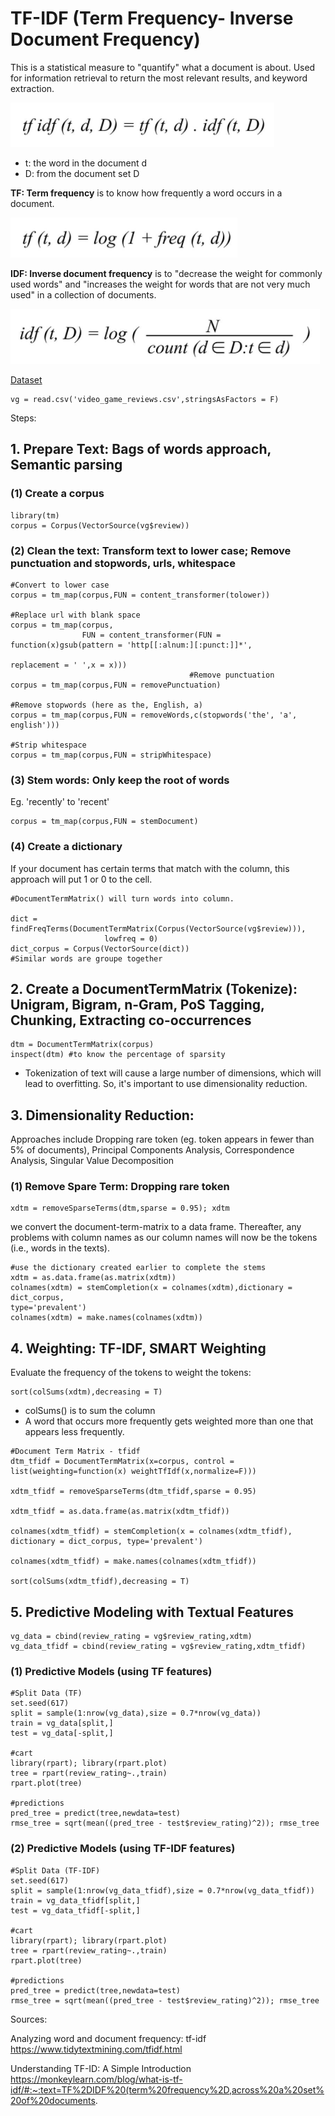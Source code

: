 # TF-IDF (Term Frequency- Inverse Document Frequency)

This is a statistical measure to "quantify" what a document is about.
Used for information retrieval to return the most relevant results, and keyword extraction.

![tfidfScore](tfidfScore.PNG)
* t: the word in the document d
* D: from the document set D

**TF: Term frequency** is to know how frequently a word occurs in a document.

![tf](tf.PNG)

**IDF: Inverse document frequency** is to "decrease the weight for commonly used words" and "increases the weight for words that are not very much used" in a collection of documents.

![idf](idf.PNG)

[Dataset](http://jmcauley.ucsd.edu/data/amazon/)

```
vg = read.csv('video_game_reviews.csv',stringsAsFactors = F)
```
Steps:

## 1. Prepare Text: Bags of words approach, Semantic parsing

### (1) Create a corpus
```
library(tm)
corpus = Corpus(VectorSource(vg$review))
```

### (2) Clean the text: Transform text to lower case; Remove punctuation and stopwords, urls, whitespace
```
#Convert to lower case
corpus = tm_map(corpus,FUN = content_transformer(tolower))

#Replace url with blank space
corpus = tm_map(corpus,
                FUN = content_transformer(FUN = function(x)gsub(pattern = 'http[[:alnum:][:punct:]]*',
                                                                replacement = ' ',x = x)))
                                        #Remove punctuation
corpus = tm_map(corpus,FUN = removePunctuation)

#Remove stopwords (here as the, English, a)
corpus = tm_map(corpus,FUN = removeWords,c(stopwords('the', 'a', english')))

#Strip whitespace
corpus = tm_map(corpus,FUN = stripWhitespace)
```

### (3) Stem words: Only keep the root of words
Eg. 'recently' to 'recent'
```
corpus = tm_map(corpus,FUN = stemDocument)
```

### (4) Create a dictionary
If your document has certain terms that match with the column, this approach will put 1 or 0 to the cell.
```
#DocumentTermMatrix() will turn words into column.

dict = findFreqTerms(DocumentTermMatrix(Corpus(VectorSource(vg$review))),
                     lowfreq = 0)
dict_corpus = Corpus(VectorSource(dict))
#Similar words are groupe together
```

## 2. Create a DocumentTermMatrix (Tokenize): Unigram, Bigram, n-Gram, PoS Tagging, Chunking, Extracting co-occurrences
```
dtm = DocumentTermMatrix(corpus)
inspect(dtm) #to know the percentage of sparsity
```

* Tokenization of text will cause a large number of dimensions, which will lead to overfitting. So, it's important to use dimensionality reduction.

## 3. Dimensionality Reduction: 
Approaches include Dropping rare token (eg. token appears in fewer than 5% of documents), Principal Components Analysis, Correspondence Analysis, Singular Value Decomposition

### (1) Remove Spare Term: Dropping rare token
```
xdtm = removeSparseTerms(dtm,sparse = 0.95); xdtm
```
we convert the document-term-matrix to a data frame. Thereafter, any problems with column names as our column names will now be the tokens (i.e., words in the texts).

```
#use the dictionary created earlier to complete the stems
xdtm = as.data.frame(as.matrix(xdtm))
colnames(xdtm) = stemCompletion(x = colnames(xdtm),dictionary = dict_corpus,
type='prevalent')
colnames(xdtm) = make.names(colnames(xdtm))
```

## 4. Weighting: TF-IDF, SMART Weighting
Evaluate the frequency of the tokens to weight the tokens:
```
sort(colSums(xdtm),decreasing = T)
```
* colSums() is to sum the column
* A word that occurs more frequently gets weighted more than one that appears less frequently.

```
#Document Term Matrix - tfidf
dtm_tfidf = DocumentTermMatrix(x=corpus, control = list(weighting=function(x) weightTfIdf(x,normalize=F)))

xdtm_tfidf = removeSparseTerms(dtm_tfidf,sparse = 0.95)

xdtm_tfidf = as.data.frame(as.matrix(xdtm_tfidf))

colnames(xdtm_tfidf) = stemCompletion(x = colnames(xdtm_tfidf), dictionary = dict_corpus, type='prevalent')

colnames(xdtm_tfidf) = make.names(colnames(xdtm_tfidf))

sort(colSums(xdtm_tfidf),decreasing = T)
```

## 5. Predictive Modeling with Textual Features
```
vg_data = cbind(review_rating = vg$review_rating,xdtm)
vg_data_tfidf = cbind(review_rating = vg$review_rating,xdtm_tfidf)
```

### (1) Predictive Models (using TF features)

```
#Split Data (TF)
set.seed(617)
split = sample(1:nrow(vg_data),size = 0.7*nrow(vg_data))
train = vg_data[split,]
test = vg_data[-split,]

#cart
library(rpart); library(rpart.plot)
tree = rpart(review_rating~.,train)
rpart.plot(tree)

#predictions
pred_tree = predict(tree,newdata=test)
rmse_tree = sqrt(mean((pred_tree - test$review_rating)^2)); rmse_tree
```
### (2) Predictive Models (using TF-IDF features)
```
#Split Data (TF-IDF)
set.seed(617)
split = sample(1:nrow(vg_data_tfidf),size = 0.7*nrow(vg_data_tfidf))
train = vg_data_tfidf[split,]
test = vg_data_tfidf[-split,]

#cart
library(rpart); library(rpart.plot)
tree = rpart(review_rating~.,train)
rpart.plot(tree)

#predictions
pred_tree = predict(tree,newdata=test)
rmse_tree = sqrt(mean((pred_tree - test$review_rating)^2)); rmse_tree
```

Sources:

Analyzing word and document frequency: tf-idf https://www.tidytextmining.com/tfidf.html

Understanding TF-ID: A Simple Introduction https://monkeylearn.com/blog/what-is-tf-idf/#:~:text=TF%2DIDF%20(term%20frequency%2D,across%20a%20set%20of%20documents.
